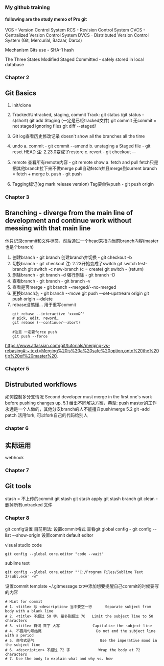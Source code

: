 ### My github training

#### following are the study memo of Pro git

VCS - Version Control System
RCS - Revision Control System
CVCS - Centralized Version Control System
DVCS - Distributed Version Control System (Git, Mercurial, Bazaar, Darcs)

Mechanism Gits use - SHA-1 hash

The Three States
Modified
Staged
Committed - safely stored in local database

### Chapter 2
## Git Basics
1. init/clone
2. Tracked/Untracked, staging, commit
Track: 
	git status
	/git status -s(short)
	git add
Staging (一定是已经tracked文件)
	git commit 无commit = not staged
ignoring files
git diff --staged/


3. Git log查看历史修改记录
doesn't show all the branches all the time
4. undo
	a. commit - git commit --amend
	b. unstaging a Staged file - git reset HEAD <file> 注: 2.23.0变成了restore
	c. revert - git checkout -- <files>
5. remote
查看所有remote内容 - git remote show <remote>
	a. fetch and pull
	fetch只是把其他branch拉下来不做merge
	pull自动fetch并且merge到current branch = fetch + merge
	b. push - git push <remote> <branch>
6. Tagging标记(eg mark release version)
Tag要单独push - git push origin <tagname>
		

### Chapter 3
## Branching - diverge from the main line of development and continue work without messing with that main line
他只记录commit和文件标签，然后通过一个head来指向当前branch内容(master 也是个branch)
1. 创建branch - git branch <branch name>
创建branch并切换 - git checkout -b <new branch name>
2. 切换branch - git checkout <branch name> 注: 2.23开始变成了switch
git switch test-branch
git switch -c new-branch (c = create)
git switch - (return)
3. 删除branch - git branch -d <branch name>
强行删除 - git branch -D <branch name> 
4. 查看branch - git branch
                 - git branch -v
5. 查看是否merge - git branch --merged/--no-merged
6. 更换branch名 - git branch --move <old name> <new name>
                             git push --set-upstream origin <new name>
                             git push origin --delete <old name>
7. rebase没搞懂…
		用于重写commit
	```
	git rebase --interactive 'xxxx&^'
	# pick, edit, reword…
	git rebase (--continue/--abort)
	
	#注意 一定要force push
	git push --force
	```


https://www.atlassian.com/git/tutorials/merging-vs-rebasing#:~:text=Merging%20is%20a%20safe%20option,onto%20the%20tip%20of%20master%20.

### Chapter 5
## Distrubuted workflows
如何控制多分支情况
Second developer must merge in the first one's work before pushing changes up.
5.1 给出不同解决方案，典型: push master的工作永远是一个人做的，其他分支branch的人不能擅自push/merge
5.2 git -add patch
      活用fork, 可以fork自己的代码给别人

### chapter 6 
## 实际运用
webhook

### Chapter 7 
## Git tools
stash = 不上传的commit
	git stash
	git stash apply
	git stash branch <new branch>
git clean - 删掉所有untracked 文件


### Chapter 8
git config设置
目前用法: 设置commit格式
查看git global config - git config --list --show-origin
设置commit default editor

visual studio code
```
git config --global core.editor "code --wait"
```
sublime text
```
git config --global core.editor "'C:/Program Files/Sublime Text 3/subl.exe' -w"
```
设置commit template
~/.gitmessage.txt中添加想要提醒自己commit的时候要写的内容
```
# Hint for commit
# 1. <title> 与 <description> 当中要空一行 	 Separate subject from body with a blank line
# 2. <title> 不超过 50 字，最多别超过 70 	 Limit the subject line to 50 characters
# 3. <title> 首词 首字 大写 				Capitalize the subject line
# 4. 不要用句号结尾 						 Do not end the subject line with a period
# 5. 命令式语气								Use the imperative mood in the subject line
# 6. <description> 不超过 72 字				Wrap the body at 72 characters
# 7. Use the body to explain what and why vs. how

```